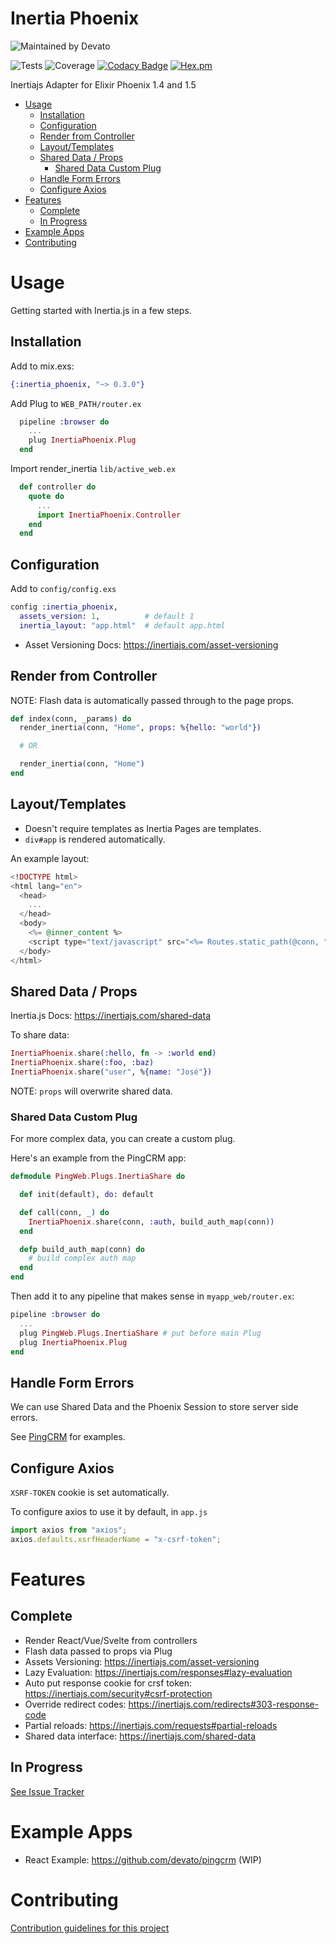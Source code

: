 # Inertia Phoenix

![Maintained by Devato](https://devato.com)

![Tests](https://img.shields.io/github/workflow/status/devato/inertia_phoenix/CI)
![Coverage](https://img.shields.io/coveralls/github/devato/inertia_phoenix/master)
[![Codacy Badge](https://api.codacy.com/project/badge/Grade/2aafaf190f434aca97c9734ae2395bcc)](https://app.codacy.com/gh/devato/inertia_phoenix?utm_source=github.com&utm_medium=referral&utm_content=devato/inertia_phoenix&utm_campaign=Badge_Grade_Dashboard)
[![Hex.pm](https://img.shields.io/hexpm/v/inertia_phoenix)](https://hex.pm/packages/inertia_phoenix)

Inertiajs Adapter for Elixir Phoenix 1.4 and 1.5

<!-- START doctoc generated TOC please keep comment here to allow auto update -->
<!-- DON'T EDIT THIS SECTION, INSTEAD RE-RUN doctoc TO UPDATE -->

- [Usage](#usage)
  - [Installation](#installation)
  - [Configuration](#configuration)
  - [Render from Controller](#render-from-controller)
  - [Layout/Templates](#layouttemplates)
  - [Shared Data / Props](#shared-data--props)
    - [Shared Data Custom Plug](#shared-data-custom-plug)
  - [Handle Form Errors](#handle-form-errors)
  - [Configure Axios](#configure-axios)
- [Features](#features)
  - [Complete](#complete)
  - [In Progress](#in-progress)
- [Example Apps](#example-apps)
- [Contributing](#contributing)

<!-- END doctoc generated TOC please keep comment here to allow auto update -->

# Usage

Getting started with Inertia.js in a few steps.

## Installation

Add to mix.exs:
```elixir
{:inertia_phoenix, "~> 0.3.0"}
```

Add Plug to `WEB_PATH/router.ex`
```elixir
  pipeline :browser do
    ...
    plug InertiaPhoenix.Plug
  end
```

Import render_inertia `lib/active_web.ex`
```elixir
  def controller do
    quote do
      ...
      import InertiaPhoenix.Controller
    end
  end
```

## Configuration

Add to `config/config.exs`

```elixir
config :inertia_phoenix,
  assets_version: 1,          # default 1
  inertia_layout: "app.html"  # default app.html
```

- Asset Versioning Docs: https://inertiajs.com/asset-versioning

## Render from Controller

NOTE: Flash data is automatically passed through to the page props.

```elixir
def index(conn, _params) do
  render_inertia(conn, "Home", props: %{hello: "world"})

  # OR

  render_inertia(conn, "Home")
end
```

## Layout/Templates

- Doesn't require templates as Inertia Pages are templates.
- `div#app` is rendered automatically.

An example layout:

```eex
<!DOCTYPE html>
<html lang="en">
  <head>
    ...
  </head>
  <body>
    <%= @inner_content %>
    <script type="text/javascript" src="<%= Routes.static_path(@conn, "/js/app.js") %>"></script>
  </body>
</html>
```

## Shared Data / Props

Inertia.js Docs: https://inertiajs.com/shared-data

To share data:
```elixir
InertiaPhoenix.share(:hello, fn -> :world end)
InertiaPhoenix.share(:foo, :baz)
InertiaPhoenix.share("user", %{name: "José"})
```

NOTE: `props` will overwrite shared data.

### Shared Data Custom Plug

For more complex data, you can create a custom plug.

Here's an example from the PingCRM app:
```elixir
defmodule PingWeb.Plugs.InertiaShare do

  def init(default), do: default

  def call(conn, _) do
    InertiaPhoenix.share(conn, :auth, build_auth_map(conn))
  end

  defp build_auth_map(conn) do
    # build complex auth map
  end
end
```
Then add it to any pipeline that makes sense in `myapp_web/router.ex`:

```elixir
pipeline :browser do
  ...
  plug PingWeb.Plugs.InertiaShare # put before main Plug
  plug InertiaPhoenix.Plug
end
```
## Handle Form Errors

We can use Shared Data and the Phoenix Session to store server side errors.

See [PingCRM](https://github.com/devato/pingcrm) for examples.



## Configure Axios

`XSRF-TOKEN` cookie is set automatically.

To configure axios to use it by default, in `app.js`
```javascript
import axios from "axios";
axios.defaults.xsrfHeaderName = "x-csrf-token";
```

# Features

## Complete
- Render React/Vue/Svelte from controllers
- Flash data passed to props via Plug
- Assets Versioning: https://inertiajs.com/asset-versioning
- Lazy Evaluation: https://inertiajs.com/responses#lazy-evaluation
- Auto put response cookie for crsf token: https://inertiajs.com/security#csrf-protection
- Override redirect codes: https://inertiajs.com/redirects#303-response-code
- Partial reloads: https://inertiajs.com/requests#partial-reloads
- Shared data interface: https://inertiajs.com/shared-data

## In Progress

[See Issue Tracker](https://github.com/devato/inertia_phoenix/issues)

# Example Apps

- React Example: https://github.com/devato/pingcrm (WIP)

# Contributing

[Contribution guidelines for this project](CONTRIBUTING.md)
